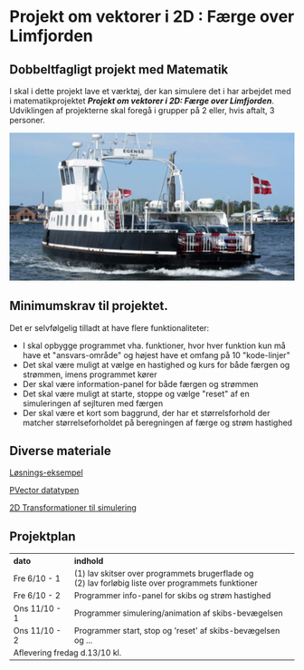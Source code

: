 # Projekt om vektorer i 2D : Færge over Limfjorden 
## Dobbeltfagligt projekt med Matematik

I skal i dette projekt lave et værktøj, der kan simulere det i har arbejdet med i matematikprojektet ***Projekt om vektorer i 2D: Færge over Limfjorden***.
Udviklingen af projekterne skal foregå i grupper på 2 eller, hvis aftalt, 3 personer.

![faerge.png](faerge.png)

## Minimumskrav til projektet. 

Det er selvfølgelig tilladt at have flere funktionaliteter:
- I skal opbygge programmet vha. funktioner, hvor hver funktion kun må have et "ansvars-område" og højest have et omfang på 10 "kode-linjer"
- Det skal være muligt at vælge en hastighed og kurs for både færgen og strømmen, imens programmet kører 
- Der skal være information-panel for både færgen og strømmen
- Det skal være muligt at starte, stoppe og vælge "reset" af en simuleringen af sejlturen med færgen
- Der skal være et kort som baggrund, der har et størrelsforhold der matcher størrelseforholdet på beregningen af færge og strøm hastighed


## Diverse materiale

[Løsnings-eksempel](projekt1eksempel.md)

[PVector datatypen](https://processing.org/reference/PVector.html)

[2D Transformationer til simulering](https://processing.org/tutorials/transform2d)

## Projektplan

<table>
    <tr>
        <th style = "text-align: left">dato</th>
        <th style = "text-align: left">indhold</th>
    </tr>
    <tr>
        <td style = "text-align: left">Fre 6/10 - 1</td>
        <td style = "text-align: left">(1) lav skitser over programmets brugerflade og </br> (2) lav forløbig liste over programmets funktioner</td>
    </tr>
    <tr>
        <td style = "text-align: left">Fre 6/10 - 2</td>
        <td style = "text-align: left">Programmer info-panel for skibs og strøm hastighed</td> 
    </tr>
    <tr>
        <td style = "text-align: left">Ons 11/10 - 1</td>
        <td style = "text-align: left">Programmer simulering/animation af skibs-bevægelsen</td>
    </tr>
    <tr>
        <td style = "text-align: left">Ons 11/10 - 2</td>
        <td style = "text-align: left">Programmer start, stop og 'reset' af skibs-bevægelsen og ...</td>
    </tr>
    <tr>
        <td colspan="2" style = "text-align: left">Aflevering fredag d.13/10 kl.</td>
    </tr>
</table>

